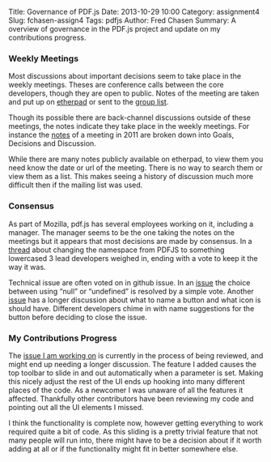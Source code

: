 Title: Governance of PDF.js
Date: 2013-10-29 10:00
Category: assignment4
Slug: fchasen-assign4
Tags: pdfjs
Author: Fred Chasen
Summary: A overview of governance in the PDF.js project and update on my contributions progress. 

### Weekly Meetings
Most discussions about important decisions seem to take place in the weekly meetings. Theses are conference calls between the core developers, though they are open to public. Notes of the meeting are taken and put up on [etherpad](https://etherpad.mozilla.org/pdfjs-2012-04-19) or sent to the [group list](https://groups.google.com/forum/#!searchin/mozilla.dev.pdf-js/project$20meeting$20notes). 

Though its possible there are back-channel discussions outside of these meetings, the notes indicate they take place in the weekly meetings. For instance the [notes](https://groups.google.com/forum/#!searchin/mozilla.dev.pdf-js/project$20meeting$20notes/mozilla.dev.pdf-js/mygtw077chk/PXc8mqwdJuYJ) of a meeting in 2011 are broken down into Goals, Decisions and Discussion.

While there are many notes publicly available on etherpad, to view them you need know the date or url of the meeting. There is no way to search them or view them as a list. This makes seeing a history of discussion much more difficult then if the mailing list was used.

### Consensus 

As part of Mozilla, pdf.js has several employees working on it, including a manager. The manager seems to be the one taking the notes on the meetings but it appears that most decisions are made by consensus. In a [thread](https://groups.google.com/forum/#!searchin/mozilla.dev.pdf-js/vote/mozilla.dev.pdf-js/yx644WT4X6M/UDybOESvx5cJ) about changing the namespace from PDFJS to something lowercased 3 lead developers weighed in, ending with a vote to keep it the way it was.

Technical issue are often voted on in github issue. In an [issue](https://github.com/mozilla/pdf.js/issues/80) the choice between using “null” or “undefined” is resolved by a simple vote. Another [issue](https://github.com/mozilla/pdf.js/pull/780) has a longer discussion about what to name a button and what icon is should have. Different developers chime in with name suggestions for the button before deciding to close the issue.

### My Contributions Progress

The [issue I am working on](https://github.com/mozilla/pdf.js/pull/3815) is currently in the process of being reviewed, and might end up needing a longer discussion. The feature I added causes the top toolbar to slide in and out automatically when a parameter is set. Making this nicely adjust the rest of the UI ends up hooking into many different places of the code. As a newcomer I was unaware of all the features it affected. Thankfully other contributors have been reviewing my code and pointing out all the UI elements I missed.

I think the functionality is complete now, however getting everything to work required quite a bit of code. As this sliding is a pretty trivial feature that not many people will run into, there might have to be a decision about if it worth adding at all or if the functionality might fit in better somewhere else. 